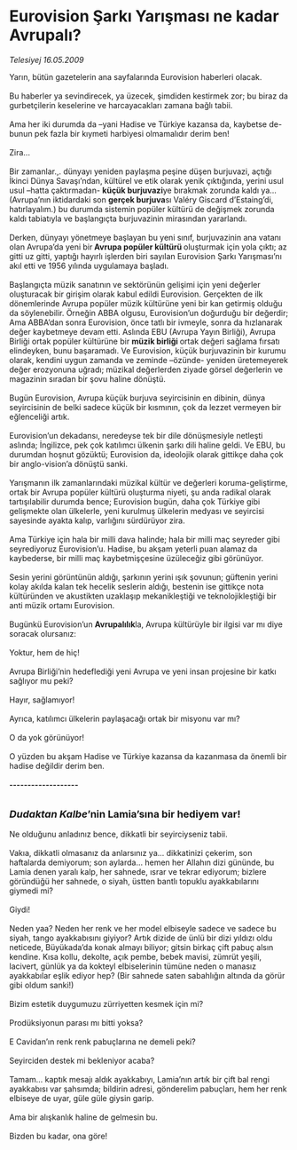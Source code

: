 # Eurovision Şarkı Yarışması ne kadar Avrupalı?

*Telesiyej 16.05.2009*

<div class="taraf_structure_2col_1zq">
<div class="margen_n">



 <p>Yarın, bütün gazetelerin ana sayfalarında Eurovision haberleri olacak. <br/><br/>Bu haberler ya sevindirecek, ya üzecek, şimdiden kestirmek zor; bu biraz da gurbetçilerin keselerine ve harcayacakları zamana bağlı tabii. <br/><br/>Ama her iki durumda da –yani Hadise ve Türkiye kazansa da, kaybetse de- bunun pek fazla bir kıymeti harbiyesi olmamalıdır derim ben! <br/><br/>Zira... <br/><br/>Bir zamanlar.,. dünyayı yeniden paylaşma peşine düşen burjuvazi, açtığı İkinci Dünya Savaşı’ndan, kültürel ve etik olarak yenik çıktığında, yerini usul usul –hatta çaktırmadan- <b>küçük burjuvazi</b>ye bırakmak zorunda kaldı ya... (Avrupa’nın iktidardaki son <b>gerçek burjuva</b>sı Valéry Giscard d’Estaing’di, hatırlayalım.) bu durumda sistemin popüler kültürü de değişmek zorunda kaldı tabiatıyla ve başlangıçta burjuvazinin mirasından yararlandı. <br/><br/>Derken, dünyayı yönetmeye başlayan bu yeni sınıf, burjuvazinin ana vatanı olan Avrupa’da yeni bir<b> Avrupa popüler kültürü </b>oluşturmak için yola çıktı; az gitti uz gitti, yaptığı hayırlı işlerden biri sayılan Eurovision Şarkı Yarışması’nı akıl etti ve 1956 yılında uygulamaya başladı. <br/><br/>Başlangıçta müzik sanatının ve sektörünün gelişimi için yeni değerler oluşturacak bir girişim olarak kabul edildi Eurovision. Gerçekten de ilk dönemlerinde Avrupa popüler müzik kültürüne yeni bir kan getirmiş olduğu da söylenebilir. Örneğin ABBA olgusu, Eurovision’un doğurduğu bir değerdir; Ama ABBA’dan sonra Eurovision, önce tatlı bir ivmeyle, sonra da hızlanarak değer kaybetmeye devam etti. Aslında EBU (Avrupa Yayın Birliği), Avrupa Birliği ortak popüler kültürüne bir <b>müzik birliği </b>ortak değeri sağlama fırsatı elindeyken, bunu başaramadı. Ve Eurovision, küçük burjuvazinin bir kurumu olarak, kendini uygun zamanda ve zeminde –özünde- yeniden üretemeyerek değer erozyonuna uğradı; müzikal değerlerden ziyade görsel değerlerin ve magazinin sıradan bir şovu haline dönüştü. <br/><br/>Bugün Eurovision, Avrupa küçük burjuva seyircisinin en dibinin, dünya seyircisinin de belki sadece küçük bir kısmının, çok da lezzet vermeyen bir eğlenceliği artık. <br/><br/>Eurovision’un dekadansı, neredeyse tek bir dile dönüşmesiyle netleşti aslında; İngilizce, pek çok katılımcı ülkenin şarkı dili haline geldi. Ve EBU, bu durumdan hoşnut gözüktü; Eurovision da, ideolojik olarak gittikçe daha çok bir anglo-vision’a dönüştü sanki. <br/><br/>Yarışmanın ilk zamanlarındaki müzikal kültür ve değerleri koruma-geliştirme, ortak bir Avrupa popüler kültürü oluşturma niyeti, şu anda radikal olarak tartışılabilir durumda bence; Eurovision bugün, daha çok Türkiye gibi gelişmekte olan ülkelerle, yeni kurulmuş ülkelerin medyası ve seyircisi sayesinde ayakta kalıp, varlığını sürdürüyor zira. <br/><br/>Ama Türkiye için hala bir milli dava halinde; hala bir milli maç seyreder gibi seyrediyoruz Eurovision’u. Hadise, bu akşam yeterli puan alamaz da kaybederse, bir milli maç kaybetmişçesine üzüleceğiz gibi görünüyor. <br/><br/>Sesin yerini görüntünün aldığı, şarkının yerini ışık şovunun; güftenin yerini kolay akılda kalan tek hecelik seslerin aldığı, bestenin ise gittikçe nota kültüründen ve akustikten uzaklaşıp mekanikleştiği ve teknolojikleştiği bir anti müzik ortamı Eurovision. <br/><br/>Bugünkü Eurovision’un <b>Avrupalılık</b>la, Avrupa kültürüyle bir ilgisi var mı diye soracak olursanız: <br/><br/>Yoktur, hem de hiç! <br/><br/>Avrupa Birliği’nin hedeflediği yeni Avrupa ve yeni insan projesine bir katkı sağlıyor mu peki? <br/><br/>Hayır, sağlamıyor! <br/><br/>Ayrıca, katılımcı ülkelerin paylaşacağı ortak bir misyonu var mı? <br/><br/>O da yok görünüyor! <br/><br/>O yüzden bu akşam Hadise ve Türkiye kazansa da kazanmasa da önemli bir hadise değildir derim ben.<b> <br/><br/>-------------------</b><i> <br/><br/><br/><font size="4"><strong>Dudaktan Kalbe</strong></font></i><font size="4"><strong>’nin Lamia’sına bir hediyem var! <br/></strong></font><br/>Ne olduğunu anladınız bence, dikkatli bir seyirciyseniz tabii. <br/><br/>Vakıa, dikkatli olmasanız da anlarsınız ya... dikkatinizi çekerim, son haftalarda demiyorum; son aylarda... hemen her Allahın dizi gününde, bu Lamia denen yaralı kalp, her sahnede, ısrar ve tekrar ediyorum; bizlere göründüğü her sahnede, o siyah, üstten bantlı topuklu ayakkabılarını giymedi mi? <br/><br/>Giydi! <br/><br/>Neden yaa? Neden her renk ve her model elbiseyle sadece ve sadece bu siyah, tango ayakkabısını giyiyor? Artık dizide de ünlü bir dizi yıldızı oldu neticede, Büyükada’da konak almayı biliyor; gitsin birkaç çift pabuç alsın kendine. Kısa kollu, dekolte, açık pembe, bebek mavisi, zümrüt yeşili, lacivert, günlük ya da kokteyl elbiselerinin tümüne neden o manasız ayakkabılar eşlik ediyor hep? (Bir sahnede saten sabahlığın altında da görür gibi oldum sanki!) <br/><br/>Bizim estetik duygumuzu zürriyetten kesmek için mi? <br/><br/>Prodüksiyonun parası mı bitti yoksa? <br/><br/>E Cavidan’ın renk renk pabuçlarına ne demeli peki? <br/><br/>Seyirciden destek mi bekleniyor acaba? <br/><br/>Tamam... kaptık mesajı aldık ayakkabıyı, Lamia’nın artık bir çift bal rengi ayakkabısı var şahsımda; bildirin adresi, gönderelim pabuçları, hem her renk elbiseye de uyar, güle güle giysin garip. <br/><br/>Ama bir alışkanlık haline de gelmesin bu. <br/><br/>Bizden bu kadar, ona göre!</p>

<br/>


<div id="taraf_not">
</div>

</div>


</div>
